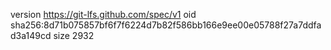 version https://git-lfs.github.com/spec/v1
oid sha256:8d71b075857bf6f7f6224d7b82f586bb166e9ee00e05788f27a7ddfad3a149cd
size 2932
